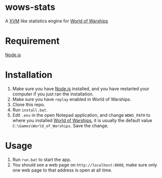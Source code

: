 # wows-stats
A [XVM](http://www.modxvm.com/en/) like statistics engine for [World of Warships](http://worldofwarships.com/)

# Requirement
[Node.js](https://nodejs.org/en/)

# Installation
1. Make sure you have [Node.js](https://nodejs.org/en/) installed, and you have restarted your computer if you just ran the installation.
2. Make sure you have `replay` enabled in World of Warships.
3. Clone this repo.
4. Run `install.bat`.
5. Edit `.env` in the open Notepad application, and change `WOWS_PATH` to where you installed [World of Warships](http://worldofwarships.com/), it is usually the default value `C:\Games\World_of_Warships`. Save the change.

# Usage
1. Run `run.bat` to start the app.
2. You should see a web page on ``http://localhost:8080``, make sure only one web page to that address is open at all time.
